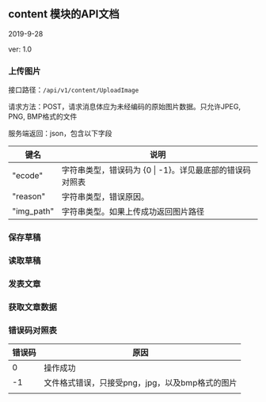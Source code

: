 ## content 模块的API文档

2019-9-28

ver: 1.0





### 上传图片

接口路径：`/api/v1/content/UploadImage`

请求方法：POST，请求消息体应为未经编码的原始图片数据。只允许JPEG, PNG, BMP格式的文件


服务端返回：json，包含以下字段

| 键名       | 说明                                                     |
| ---------- | -------------------------------------------------------- |
| "ecode"    | 字符串类型，错误码为 {0 \| -1}。详见最底部的错误码对照表 |
| "reason"   | 字符串类型，错误原因。                                   |
| "img_path" | 字符串类型。如果上传成功返回图片路径                     |

### 保存草稿



### 读取草稿



### 发表文章



### 获取文章数据



### 错误码对照表

| 错误码 | 原因                                            |
| ------ | ----------------------------------------------- |
| 0      | 操作成功                                        |
| -1     | 文件格式错误，只接受png，jpg，以及bmp格式的图片 |
|        |                                                 |

